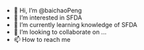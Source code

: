- 👋 Hi, I’m @baichaoPeng
- 👀 I’m interested in SFDA
- 🌱 I’m currently learning knowledge of SFDA
- 💞️ I’m looking to collaborate on ...
- 📫 How to reach me 

<!---
pvbvcv/pvbvcv is a ✨ special ✨ repository because its `README.md` (this file) appears on your GitHub profile.
You can click the Preview link to take a look at your changes.
--->
